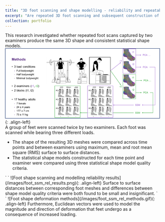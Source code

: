 ```yaml
---
title: "3D foot scanning and shape modelling - reliability and repeatability"
excerpt: "Are repeated 3D foot scanning and subsequent construction of statistical shape models reliable and repeatable? <br/><img src='/images/foot_ssm_rel_cover.png'>"
collection: portfolio
---
```

This research investigated whether repeated foot scans captured by two examiners produce the same 3D shape and consistent statistical shape models.
` `  
![Foot shape scanning and modelling methods](/images/foot_ssm_rel_methods.png){: .align-left}  
A group of feet were scanned twice by two examiners. Each foot was scanned while bearing three different loads.  
- The shape of the resulting 3D meshes were compared across time points and between examiners using maximum, mean and root mean square (RMS) surface to surface distances.  
- The statistical shape models constructed for each time point and examiner were compared using three statistical shape model quality criteria.  
<a/>  
` `  
![Foot shape scanning and modelling reliability results](/images/foot_ssm_rel_results.png){: .align-left}  
Surface to surface distances between corresponding foot meshes and differences between shape model quality criteria were both found to be small and insignificant.  
` `  
![Foot shape deformation methods](/images/foot_ssm_rel_methods.gif){: .align-left}  
Furthermore, Euclidean vectors were used to model the magnitude and direction of deformation that feet undergo as a consequence of increased loading.  